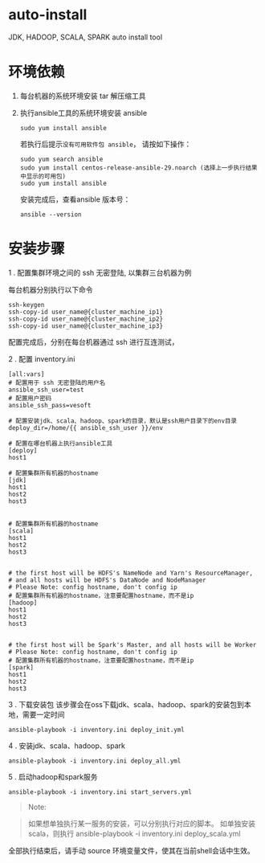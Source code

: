 # auto-install
JDK, HADOOP, SCALA, SPARK auto install tool

# 环境依赖
1. 每台机器的系统环境安装 tar 解压缩工具
2. 执行ansible工具的系统环境安装 ansible 
	```
    sudo yum install ansible
    ```
    若执行后提示`没有可用软件包 ansible`， 请按如下操作：
	 ```
    sudo yum search ansible
    sudo yum install centos-release-ansible-29.noarch (选择上一步执行结果中显示的可用包)
    sudo yum install ansible
     ```

    安装完成后，查看ansible 版本号： 
    ```
    ansible --version
    ```

# 安装步骤
1 . 配置集群环境之间的 ssh 无密登陆, 以集群三台机器为例

每台机器分别执行以下命令
```
ssh-keygen
ssh-copy-id user_name@{cluster_machine_ip1}
ssh-copy-id user_name@{cluster_machine_ip2}
ssh-copy-id user_name@{cluster_machine_ip3}
```

配置完成后，分别在每台机器通过 ssh 进行互连测试，

2 . 配置 inventory.ini 

```
[all:vars]
# 配置用于 ssh 无密登陆的用户名
ansible_ssh_user=test
# 配置用户密码
ansible_ssh_pass=vesoft

# 配置安装jdk、scala、hadoop、spark的目录，默认是ssh用户目录下的env目录
deploy_dir=/home/{{ ansible_ssh_user }}/env

# 配置在哪台机器上执行ansible工具
[deploy]
host1

# 配置集群所有机器的hostname
[jdk]
host1
host2
host3


# 配置集群所有机器的hostname
[scala]
host1
host2
host3


# the first host will be HDFS's NameNode and Yarn's ResourceManager, 
# and all hosts will be HDFS's DataNode and NodeManager
# Please Note: config hostname, don't config ip
# 配置集群所有机器的hostname，注意要配置hostname，而不是ip
[hadoop]
host1
host2
host3


# the first host will be Spark's Master, and all hosts will be Worker
# Please Note: config hostname, don't config ip
# 配置集群所有机器的hostname，注意要配置hostname，而不是ip
[spark]
host1
host2
host3
```
3 . 下载安装包
该步骤会在oss下载jdk、scala、hadoop、spark的安装包到本地，需要一定时间
```
ansible-playbook -i inventory.ini deploy_init.yml
```

4 . 安装jdk、scala、hadoop、spark
```
ansible-playbook -i inventory.ini deploy_all.yml
```
5 . 启动hadoop和spark服务
```
ansible-playbook -i inventory.ini start_servers.yml
```

> Note:

> 如果想单独执行某一服务的安装，可以分别执行对应的脚本。 如单独安装scala，则执行
> ansible-playbook -i inventory.ini deploy_scala.yml

全部执行结束后，请手动 source 环境变量文件，使其在当前shell会话中生效。
